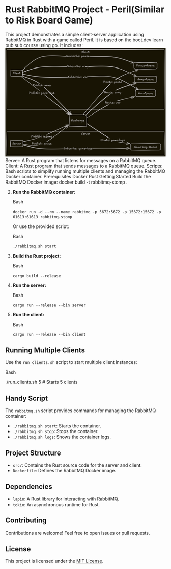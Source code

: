 # Rust RabbitMQ Project -  Peril(Similar to Risk Board Game)
This project demonstrates a simple client-server application using RabbitMQ in Rust with a game called Peril. It is based on the boot.dev learn pub sub course using go. It includes:
![img.png](img.png)
Server: A Rust program that listens for messages on a RabbitMQ queue.
Client: A Rust program that sends messages to a RabbitMQ queue.
Scripts: Bash scripts to simplify running multiple clients and managing the RabbitMQ Docker container.
Prerequisites
Docker
Rust
Getting Started
Build the RabbitMQ Docker image:
docker build -t rabbitmq-stomp .

2. **Run the RabbitMQ container:**
    
    Bash
    
    ```
    docker run -d --rm --name rabbitmq -p 5672:5672 -p 15672:15672 -p 61613:61613 rabbitmq-stomp
    ```
    
    Or use the provided script:
    
    Bash
    
    ```
    ./rabbitmq.sh start 
    ```
    
3. **Build the Rust project:**
    
    Bash
    
    ```
    cargo build --release
    ```
    
4. **Run the server:**
    
    Bash
    
    ```
    cargo run --release --bin server
    ```
    
5. **Run the client:**
    
    Bash
    
    ```
    cargo run --release --bin client
    ```
    

## Running Multiple Clients

Use the `run_clients.sh` script to start multiple client instances:

Bash

./run_clients.sh 5 # Starts 5 clients


## Handy Script

The `rabbitmq.sh` script provides commands for managing the RabbitMQ container:

- `./rabbitmq.sh start`: Starts the container.
- `./rabbitmq.sh stop`: Stops the container.
- `./rabbitmq.sh logs`: Shows the container logs.

## Project Structure

- `src/`: Contains the Rust source code for the server and client.
- `Dockerfile`: Defines the RabbitMQ Docker image.

## Dependencies

- `lapin`: A Rust library for interacting with RabbitMQ.
- `tokio`: An asynchronous runtime for Rust.


## Contributing

Contributions are welcome! Feel free to open issues or pull requests.

## License

This project is licensed under the [MIT License](https://www.google.com/url?sa=E&source=gmail&q=LICENSE).

